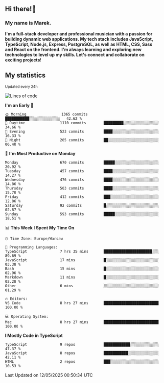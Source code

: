 ## Hi there!👋 ##
### My name is Marek. ###

**I'm a full-stack developer and professional musician with a passion for building dynamic web applications. My tech stack includes JavaScript, TypeScript, Node.js, Express, PostgreSQL, as well as HTML, CSS, Sass and React on the frontend. I'm always learning and exploring new technologies to level up my skills. Let's connect and collaborate on exciting projects!**

## My statistics ##
<sub>Updated every 24h</sub>
<!--START_SECTION:waka-->
![Lines of code](https://img.shields.io/badge/From%20Hello%20World%20I%27ve%20Written-238.3%20thousand%20lines%20of%20code-blue)

**I'm an Early 🐤** 

```text
🌞 Morning                1365 commits        ███████████░░░░░░░░░░░░░░   42.62 % 
🌆 Daytime                1110 commits        █████████░░░░░░░░░░░░░░░░   34.66 % 
🌃 Evening                523 commits         ████░░░░░░░░░░░░░░░░░░░░░   16.33 % 
🌙 Night                  205 commits         ██░░░░░░░░░░░░░░░░░░░░░░░   06.40 % 
```
📅 **I'm Most Productive on Monday** 

```text
Monday                   670 commits         █████░░░░░░░░░░░░░░░░░░░░   20.92 % 
Tuesday                  457 commits         ████░░░░░░░░░░░░░░░░░░░░░   14.27 % 
Wednesday                476 commits         ████░░░░░░░░░░░░░░░░░░░░░   14.86 % 
Thursday                 503 commits         ████░░░░░░░░░░░░░░░░░░░░░   15.70 % 
Friday                   412 commits         ███░░░░░░░░░░░░░░░░░░░░░░   12.86 % 
Saturday                 92 commits          █░░░░░░░░░░░░░░░░░░░░░░░░   02.87 % 
Sunday                   593 commits         █████░░░░░░░░░░░░░░░░░░░░   18.51 % 
```


📊 **This Week I Spent My Time On** 

```text
🕑︎ Time Zone: Europe/Warsaw

💬 Programming Languages: 
TypeScript               7 hrs 35 mins       ██████████████████████░░░   89.69 % 
JavaScript               17 mins             █░░░░░░░░░░░░░░░░░░░░░░░░   03.38 % 
Bash                     15 mins             █░░░░░░░░░░░░░░░░░░░░░░░░   02.96 % 
Markdown                 11 mins             █░░░░░░░░░░░░░░░░░░░░░░░░   02.28 % 
Other                    6 mins              ░░░░░░░░░░░░░░░░░░░░░░░░░   01.29 % 

🔥 Editors: 
VS Code                  8 hrs 27 mins       █████████████████████████   100.00 % 

💻 Operating System: 
Mac                      8 hrs 27 mins       █████████████████████████   100.00 % 
```

**I Mostly Code in TypeScript** 

```text
TypeScript               9 repos             ████████████░░░░░░░░░░░░░   47.37 % 
JavaScript               8 repos             ███████████░░░░░░░░░░░░░░   42.11 % 
HTML                     2 repos             ███░░░░░░░░░░░░░░░░░░░░░░   10.53 % 
```




 Last Updated on 12/05/2025 00:50:34 UTC
<!--END_SECTION:waka-->

<!--
**MarekSax/MarekSax** is a ✨ _special_ ✨ repository because its `README.md` (this file) appears on your GitHub profile.

Here are some ideas to get you started:

- 🔭 I’m currently working on ...
- 🌱 I’m currently learning ...
- 👯 I’m looking to collaborate on ...
- 🤔 I’m looking for help with ...
- 💬 Ask me about ...
- 📫 How to reach me: ...
- 😄 Pronouns: ...
- ⚡ Fun fact: ...
-->

